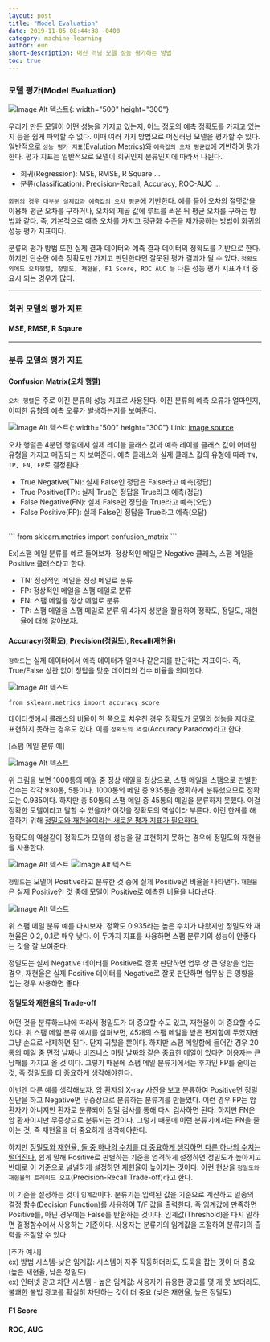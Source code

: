 ```yaml
---
layout: post
title: "Model Evaluation"
date: 2019-11-05 08:44:38 -0400
category: machine-learning
author: eun
short-description: 머신 러닝 모델 성능 평가하는 방법
toc: true
---
```


### 모델 평가(Model Evaluation)

![Image Alt 텍스트](/assets/images/ml02_01.png){: width="500" height="300"}

우리가 만든 모델이 어떤 성능을 가지고 있는지, 어느 정도의 예측 정확도를 가지고 있는 지 등을 쉽게 파악할 수 없다. 
이때 여러 가지 방법으로 머신러닝 모델을 평가할 수 있다. 
일반적으로 `성능 평가 지표`(Evalution Metrics)와 `예측값의 오차 평균값`에 기반하여 평가한다. 평가 지표는 일반적으로 모델이 회귀인지 분류인지에 따라서 나뉜다.

+ 회귀(Regression): MSE, RMSE, R Square ...
+ 분류(classification): Precision-Recall, Accuracy, ROC-AUC ... 

`회귀의 경우 대부분 실제값과 예측값의 오차 평균`에 기반한다. 예를 들어 오차의 절댓값을 이용해 평균 오차를 구하거나, 오차의 제곱 값에 루트를 씌운 뒤 평균 오차를 구하는 방법과 같다. 즉, 기본적으로 예측 오차를 가지고 정규화 수준을 재가공하는 방법이 회귀의 성능 평가 지표이다.

분류의 평가 방법 또한 실제 결과 데이터와 예측 결과 데이터의 정확도를 기반으로 한다. 하지만 단순한 예측 정확도만 가지고 판단한다면 잘못된 평가 결과가 될 수 있다. `정확도 외에도 오차행렬, 정밀도, 재현율, F1 Score, ROC AUC 등` 다른 성능 평가 지표가 더 중요시 되는 경우가 많다.

***
### 회귀 모델의 평가 지표

#### MSE, RMSE, R Sqaure

<!-- ##### RMSE -->

<!-- ##### R Sqaure -->

***

### 분류 모델의 평가 지표

#### Confusion Matrix(오차 행렬)
`오차 행렬`은 주로 이진 분류의 성능 지표로 사용된다. 이진 분류의 예측 오류가 얼마인지, 어떠한 유형의 예측 오류가 발생하는지를 보여준다.

![Image Alt 텍스트](/assets/images/ml02_02.png){: width="500" height="300"} Link: [image source](https://manisha-sirsat.blogspot.com/2019/04/confusion-matrix.html)

오차 행렬은 4분면 행렬에서 실제 레이블 클래스 값과 예측 레이블 클래스 값이 어떠한 유형을 가지고 매핑되는 지 보여준다. 예측 클래스와 실제 클래스 값의 유형에 따라 `TN, TP, FN, FP`로 결정된다.

- True Negative(TN): 실제 False인 정답은 False라고 예측(정답)
- True Positive(TP): 실제 True인 정답을 True라고 예측(정답)
- False Negative(FN): 실제 False인 정답을 True라고 예측(오답)
- False Positive(FP): 실제 False인 정답을 True라고 예측(오답)
<br>
    ```
    from sklearn.metrics import confusion_matrix
    ```

Ex)스팸 메일 분류를 예로 들어보자. 정상적인 메일은 Negative 클래스, 스팸 메일을 Positive 클래스라고 한다.
+ TN: 정상적인 메일을 정상 메일로 분류
+ FP: 정상적인 메일을 스팸 메일로 분류
+ FN: 스팸 메일을 정상 메일로 분류
+ TP: 스팸 메일을 스팸 메일로 분류
위 4가지 성분을 활용하여 정확도, 정밀도, 재현율에 대해 알아보자.


#### Accuracy(정확도), Precision(정밀도), Recall(재현율)
`정확도`는 실제 데이터에서 예측 데이터가 얼마나 같은지를 판단하는 지표이다. 즉, True/False 상관 없이 정답을 맞춘 데이터의 건수 비율을 의미한다.

![Image Alt 텍스트](/assets/images/ml02_03.png)

    from sklearn.metrics import accuracy_score
    
데이터셋에서 클래스의 비율이 한 쪽으로 치우친 경우 정확도가 모델의 성능을 제대로 표현하지 못하는 경우도 있다. 이를 `정확도의 역설`(Accuracy Paradox)라고 한다.

[스팸 메일 분류 예]

![Image Alt 텍스트](/assets/images/ml02_04.png)

위 그림을 보면 1000통의 메일 중 정상 메일을 정상으로, 스팸 메일을 스팸으로 판별한 건수는 각각 930통, 5통이다. 1000통의 메일 중 935통을 정확하게 분류했으므로 정확도는 0.935이다. 하지만 총 50통의 스팸 메일 중 45통의 메일을 분류하지 못했다. 이걸 정확한 모델이라고 말할 수 있을까? 이것을 정확도의 역설이라 부른다. 이런 한계를 해결하기 위해 <u>정밀도와 재현율이라는 새로운 평가 지표가 필요하다.</u> 



<!-- #### Precision(정밀도)와 Recall(재현율) -->
정확도의 역설같이 정확도가 모델의 성능을 잘 표현하지 못하는 경우에 정밀도와 재현율을 사용한다. 

![Image Alt 텍스트](/assets/images/ml02_05.png)
![Image Alt 텍스트](/assets/images/ml02_07.png)

`정밀도`는 모델이 Positive라고 분류한 것 중에 실제 Positive인 비율을 나타낸다. `재현율`은 실제 Positive인 것 중에 모델이 Positive로 예측한 비율을 나타낸다.

![Image Alt 텍스트](/assets/images/ml02_06.png)

위 스팸 메일 분류 예를 다시보자. 정확도 0.935라는 높은 수치가 나왔지만 정밀도와 재현율은 0.2, 0.1로 매우 낮다. 이 두가지 지표를 사용하면 스팸 분류기의 성능이 안좋다는 것을 잘 보여준다.

정밀도는 실제 Negative 데이터를 Positive로 잘못 판단하면 업무 상 큰 영향을 입는 경우, 재현율은 실제 Positive 데이터를 Negative로 잘못 판단하면 업무상 큰 영향을 입는 경우 사용하면 좋다.



#### 정밀도와 재현율의 Trade-off
어떤 것을 분류하느냐에 따라서 정밀도가 더 중요할 수도 있고, 재현율이 더 중요할 수도 있다. 위 스팸 메일 분류 예시를 살펴보면, 45개의 스팸 메일을 받은 편지함에 두었지만 그냥 손으로 삭제하면 된다. 단지 귀찮을 뿐이다. 하지만 스팸 메일함에 들어간 경우 20통의 메일 중 면접 날짜나 비즈니스 미팅 날짜와 같은 중요한 메일이 있다면 이용자는 큰 낭패를 가지고 올 것 이다. 그렇기 때문에 스팸 메일 분류기에서는 후자인 FP를 줄이는 것, 즉 정밀도를 더 중요하게 생각해야한다.

이번엔 다른 예를 생각해보자. 암 환자의 X-ray 사진을 보고 분류하여 Positive면 정밀 진단을 하고 Negative면 무증상으로 분류하는 분류기를 만들었다. 이런 경우 FP는 암 환자가 아니지만 환자로 분류되어 정밀 검사를 통해 다시 검사하면 된다. 하지만 FN은 암 환자이지만 무증상으로 분류되는 것이다. 그렇기 때문에 이런 분류기에서는 FN을 줄이는 것, 즉 재현율을 더 중요하게 생각해야한다.

하지만 <u>정밀도와 재현율, 둘 중 하나의 수치를 더 중요하게 생각하면 다른 하나의 수치는 떨어진다.</u> 쉽게 말해 Positive로 판별하는 기준을 엄격하게 설정하면 정밀도가 높아지고 반대로 이 기준으로 널널하게 설정하면 재현율이 높아지는 것이다. 이런 현상을 `정밀도와 재현율의 트레이드 오프`(Precision-Recall Trade-off)라고 한다.

이 기준을 설정하는 것이 `임계값`이다. 분류기는 입력된 값을 기준으로 계산하고 일종의 결정 함수(Decision Function)를 사용하여 T/F 값을 출력한다. 즉 임계값에 만족하면 Positive를, 아닌 경우에는 False를 반환하는 것이다. 임계값(Threshold)을 다시 말하면 결정함수에서 사용하는 기준이다. 사용자는 분류기의 임계값을 조절하여 분류기의 출력을 조절할 수 있다. 

[추가 예시]<br>
ex) 방법 시스템-낮은 임계값: 시스템이 자주 작동하더라도, 도둑을 잡는 것이 더 중요 (높은 재현율, 낮은 정밀도) <br>
ex) 인터넷 광고 차단 시스템 - 높은 임계값: 사용자가 유용한 광고를 몇 개 못 보더라도, 불쾌한 불법 광고를 확실히 차단하는 것이 더 중요 (낮은 재현율, 높은 정밀도)

#### F1 Score
#### ROC, AUC
